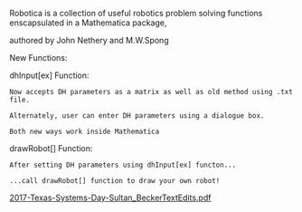 Robotica is a collection of useful robotics problem solving functions enscapsulated in a Mathematica package,

authored by John Nethery and M.W.Spong

New Functions:

dhInput[ex] Function:

    Now accepts DH parameters as a matrix as well as old method using .txt file.
  
    Alternately, user can enter DH parameters using a dialogue box.
  
    Both new ways work inside Mathematica

drawRobot[] Function:

    After setting DH parameters using dhInput[ex] functon...
  
    ...call drawRobot[] function to draw your own robot!
  
[2017-Texas-Systems-Day-Sultan_BeckerTextEdits.pdf](https://github.com/RoboticSwarmControl/robotica/files/907895/2017-Texas-Systems-Day-Sultan_BeckerTextEdits.pdf)
